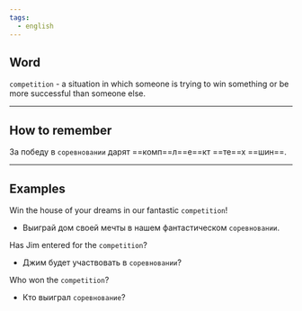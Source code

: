 ```yaml
---
tags:
  - english
---
```

## Word

`competition` - a situation in which someone is trying to win something or be more successful than someone else.

---
## How to remember

За победу в `соревновании` дарят ==комп==л==е==кт ==те==х ==шин==.

---
## Examples

Win the house of your dreams in our fantastic `competition`!
- Выиграй дом своей мечты в нашем фантастическом `соревновании`.

Has Jim entered for the `competition`?
- Джим будет участвовать в `соревновании`?

Who won the `competition`?
- Кто выиграл `соревнование`?